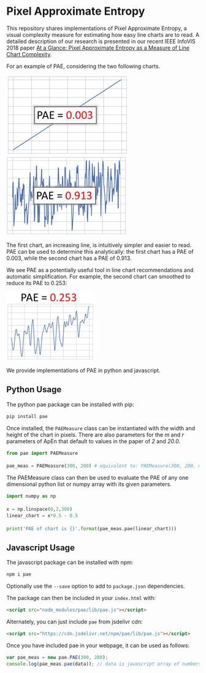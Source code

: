 # Pixel Approximate Entropy

This repository shares implementations of Pixel Approximate Entropy, a visual complexity measure for estimating how easy line charts are to read. A detailed description of our research is presented in our recent IEEE InfoVIS 2018 paper [At a Glance: Pixel Approximate Entropy as a Measure of Line Chart Complexity](https://www.dropbox.com/s/9jipqhq1yqgn5yt/glance-infovis18-camera.pdf?dl=0). 

For an example of PAE, considering the two following charts.

![Alt](/docs/imgs/linear.png) ![Alt](/docs/imgs/noised.png)

The first chart, an increasing line, is intuitively simpler and easier to read. PAE can be used to determine this analytically: the first chart has a PAE of 0.003, while the second chart has a PAE of 0.913.

We see PAE as a potentially useful tool in line chart recommendations and automatic simplification. For example, the second chart can smoothed to reduce its PAE to 0.253:

![Alt](/docs/imgs/smoothed.png)


We provide implementations of PAE in python and javascript.

## Python Usage

The python pae package can be installed with pip:

```sh
pip install pae

```

Once installed, the `PAEMeasure` class can be instantiated with the width and height of the chart in pixels. There are also parameters for the _m_ and _r_ parameters of ApEn that default to values in the paper of _2_ and _20.0_.

```python
from pae import PAEMeasure

pae_meas = PAEMeasure(300, 200) # equivalent to: PAEMeasure(300, 200, m=2, r=20.0)
```

The PAEMeasure class can then be used to evaluate the PAE of any one dimensional python list or numpy array with its given parameters.

```python
import numpy as np

x = np.linspace(0,2,300)
linear_chart = x*0.5 - 0.5

print('PAE of chart is {}'.format(pae_meas.pae(linear_chart)))
```

## Javascript Usage

The javascript package can be installed with npm:

```sh
npm i pae
```

Optionally use the `--save` option to add to `package.json` dependencies.

The package can then be included in your `index.html` with:

```html
<script src="node_modules/pae/lib/pae.js"></script>
```


Alternately, you can just include `pae` from jsdelivr cdn:

```html
<script src="https://cdn.jsdelivr.net/npm/pae/lib/pae.js"></script>
```

Once you have included pae in your webpage, it can be used as follows:

```js
var pae_meas = new pae.PAE(300, 200);
console.log(pae_meas.pae(data)); // data is javascript array of numbers
```
